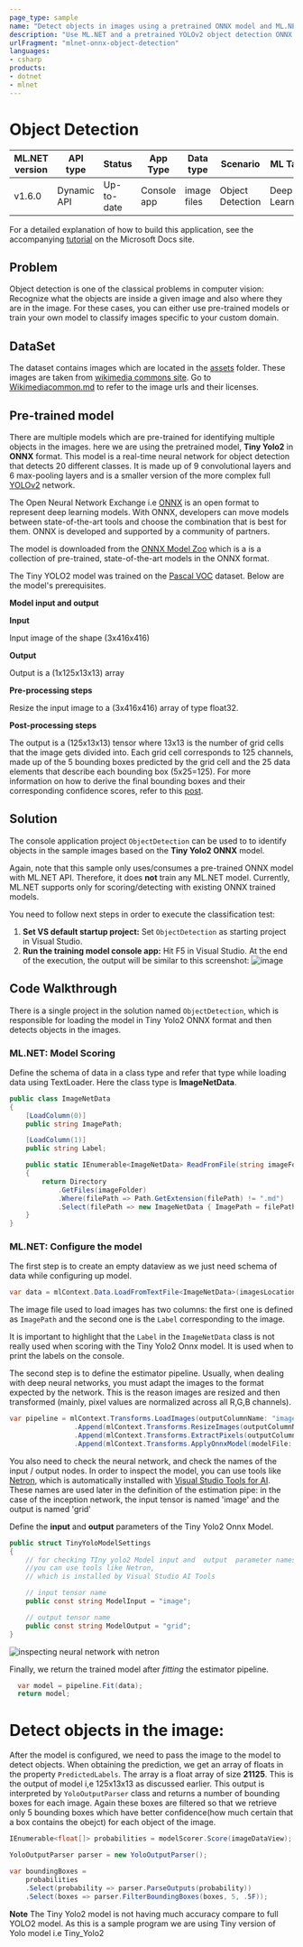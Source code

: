 ```yaml
---
page_type: sample
name: "Detect objects in images using a pretrained ONNX model and ML.NET"
description: "Use ML.NET and a pretrained YOLOv2 object detection ONNX model to identify objects in an image"
urlFragment: "mlnet-onnx-object-detection"
languages:
- csharp
products:
- dotnet
- mlnet
---
```


# Object Detection

| ML.NET version | API type          | Status                        | App Type    | Data type | Scenario            | ML Task                   | Algorithms                  |
|----------------|-------------------|-------------------------------|-------------|-----------|---------------------|---------------------------|-----------------------------|
| v1.6.0           | Dynamic API | Up-to-date | Console app | image files | Object Detection | Deep Learning  | Tiny Yolo2 ONNX model |

For a detailed explanation of how to build this application, see the accompanying [tutorial](https://docs.microsoft.com/en-us/dotnet/machine-learning/tutorials/object-detection-onnx) on the Microsoft Docs site.

## Problem

Object detection is one of the classical problems in computer vision: Recognize what the objects are inside a given image and also where they are in the image. For these cases, you can either use pre-trained models or train your own model to classify images specific to your custom domain.

## DataSet

The dataset contains images which are located in the [assets](./ObjectDetectionConsoleApp/assets/images) folder. These images are taken from [wikimedia commons site](https://commons.wikimedia.org/wiki/Main_Page). Go to [Wikimediacommon.md](./ObjectDetectionConsoleApp/assets/images/wikimedia.md) to refer to the image urls and their licenses.

## Pre-trained model

There are multiple models which are pre-trained for identifying multiple objects in the images. here we are using the pretrained model, **Tiny Yolo2** in  **ONNX** format. This model is a real-time neural network for object detection that detects 20 different classes. It is made up of 9 convolutional layers and 6 max-pooling layers and is a smaller version of the more complex full [YOLOv2](https://pjreddie.com/darknet/yolov2/) network.

The Open Neural Network Exchange i.e [ONNX](http://onnx.ai/) is an open format to represent deep learning models. With ONNX, developers can move models between state-of-the-art tools and choose the combination that is best for them. ONNX is developed and supported by a community of partners.

The model is downloaded from the [ONNX Model Zoo](https://github.com/onnx/models) which is a is a collection of pre-trained, state-of-the-art models in the ONNX format.

The Tiny YOLO2 model was trained on the [Pascal VOC](http://host.robots.ox.ac.uk/pascal/VOC/) dataset. Below are the model's prerequisites.

**Model input and output**

**Input**

Input image of the shape (3x416x416)

**Output**

Output is a (1x125x13x13) array

**Pre-processing steps**

Resize the input image to a (3x416x416) array of type float32.

**Post-processing steps**

The output is a (125x13x13) tensor where 13x13 is the number of grid cells that the image gets divided into. Each grid cell corresponds to 125 channels, made up of the 5 bounding boxes predicted by the grid cell and the 25 data elements that describe each bounding box (5x25=125). For more information on how to derive the final bounding boxes and their corresponding confidence scores, refer to this [post](http://machinethink.net/blog/object-detection-with-yolo/).

##  Solution

The console application project `ObjectDetection` can be used to to identify objects in the sample images based on the **Tiny Yolo2 ONNX** model.

Again, note that this sample only uses/consumes a pre-trained ONNX model with ML.NET API. Therefore, it does **not** train any ML.NET model. Currently, ML.NET supports only for scoring/detecting with existing ONNX trained models.

You need to follow next steps in order to execute the classification test:

1) **Set VS default startup project:** Set `ObjectDetection` as starting project in Visual Studio.
2) **Run the training model console app:** Hit F5 in Visual Studio. At the end of the execution, the output will be similar to this screenshot:
![image](./docs/Output/Console_output.png)

## Code Walkthrough

There is a single project in the solution named `ObjectDetection`, which is responsible for loading the model in Tiny Yolo2 ONNX format and then detects objects in the images.

### ML.NET: Model Scoring

Define the schema of data in a class type and refer that type while loading data using TextLoader. Here the class type is **ImageNetData**.

```csharp
public class ImageNetData
{
    [LoadColumn(0)]
    public string ImagePath;

    [LoadColumn(1)]
    public string Label;

    public static IEnumerable<ImageNetData> ReadFromFile(string imageFolder)
    {
        return Directory
            .GetFiles(imageFolder)
            .Where(filePath => Path.GetExtension(filePath) != ".md")
            .Select(filePath => new ImageNetData { ImagePath = filePath, Label = Path.GetFileName(filePath) });
    }
}
```

### ML.NET: Configure the model

The first step is to create an empty dataview as we just need schema of data while configuring up model.

```csharp
var data = mlContext.Data.LoadFromTextFile<ImageNetData>(imagesLocation, hasHeader: true);
```

The image file used to load images has two columns: the first one is defined as `ImagePath` and the second one is the `Label` corresponding to the image.

It is important to highlight that the `Label` in the `ImageNetData` class is not really used when scoring with the Tiny Yolo2 Onnx model. It is used when to print the labels on the console.

The second step is to define the estimator pipeline. Usually, when dealing with deep neural networks, you must adapt the images to the format expected by the network. This is the reason images are resized and then transformed (mainly, pixel values are normalized across all R,G,B channels).

```csharp
var pipeline = mlContext.Transforms.LoadImages(outputColumnName: "image", imageFolder: "", inputColumnName: nameof(ImageNetData.ImagePath))
                .Append(mlContext.Transforms.ResizeImages(outputColumnName: "image", imageWidth: ImageNetSettings.imageWidth, imageHeight: ImageNetSettings.imageHeight, inputColumnName: "image"))
                .Append(mlContext.Transforms.ExtractPixels(outputColumnName: "image"))
                .Append(mlContext.Transforms.ApplyOnnxModel(modelFile: modelLocation, outputColumnNames: new[] { TinyYoloModelSettings.ModelOutput }, inputColumnNames: new[] { TinyYoloModelSettings.ModelInput }));
```

You also need to check the neural network, and check the names of the input / output nodes. In order to inspect the model, you can use tools like [Netron](https://github.com/lutzroeder/netron), which is automatically installed with [Visual Studio Tools for AI](https://visualstudio.microsoft.com/downloads/ai-tools-vs/).
These names are used later in the definition of the estimation pipe: in the case of the inception network, the input tensor is named 'image' and the output is named 'grid'

Define the **input** and **output** parameters of the Tiny Yolo2 Onnx Model.

```csharp
public struct TinyYoloModelSettings
{
    // for checking TIny yolo2 Model input and  output  parameter names,
    //you can use tools like Netron,
    // which is installed by Visual Studio AI Tools

    // input tensor name
    public const string ModelInput = "image";

    // output tensor name
    public const string ModelOutput = "grid";
}
```

![inspecting neural network with netron](./docs/Netron/netron.PNG)

Finally, we return the trained model after *fitting* the estimator pipeline.

```csharp
  var model = pipeline.Fit(data);
  return model;
```

# Detect objects in the image:

After the model is configured, we need to pass the image to the model to detect objects. When obtaining the prediction, we get an array of floats in the property `PredictedLabels`. The array is a float array of size **21125**. This is the output of model i,e 125x13x13 as discussed earlier. This output is interpreted by `YoloOutputParser` class and returns a number of bounding boxes for each image. Again these boxes are filtered so that we retrieve only 5 bounding boxes which have better confidence(how much certain that a box contains the obejct) for each object of the image.

```csharp
IEnumerable<float[]> probabilities = modelScorer.Score(imageDataView);

YoloOutputParser parser = new YoloOutputParser();

var boundingBoxes =
    probabilities
    .Select(probability => parser.ParseOutputs(probability))
    .Select(boxes => parser.FilterBoundingBoxes(boxes, 5, .5F));
```

**Note** The Tiny Yolo2 model is not having much accuracy compare to full YOLO2 model. As this is a sample program we are using Tiny version of Yolo model i.e Tiny_Yolo2
